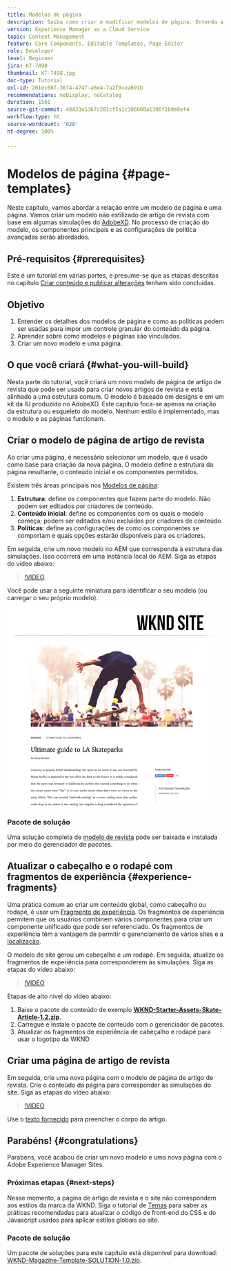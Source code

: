 ```yaml
---
title: Modelos de página
description: Saiba como criar e modificar modelos de página. Entenda a relação entre um modelo de página e uma página. Saiba como configurar as políticas de um modelo de página para permitir uma governança granular e consistência da marca no conteúdo.  Um modelo de artigo de revista bem estruturado será criado com base em uma simulação do Adobe XD.
version: Experience Manager as a Cloud Service
topic: Content Management
feature: Core Components, Editable Templates, Page Editor
role: Developer
level: Beginner
jira: KT-7498
thumbnail: KT-7498.jpg
doc-type: Tutorial
exl-id: 261ec68f-36f4-474f-a6e4-7a2f9cea691b
recommendations: noDisplay, noCatalog
duration: 1561
source-git-commit: 48433a5367c281cf5a1c106b08a1306f1b0e8ef4
workflow-type: ht
source-wordcount: '628'
ht-degree: 100%

---
```


# Modelos de página {#page-templates}

Neste capítulo, vamos abordar a relação entre um modelo de página e uma página. Vamos criar um modelo não estilizado de artigo de revista com base em algumas simulações do [AdobeXD](https://www.adobe.com/products/xd.html). No processo de criação do modelo, os componentes principais e as configurações de política avançadas serão abordados.

## Pré-requisitos {#prerequisites}

Este é um tutorial em várias partes, e presume-se que as etapas descritas no capítulo [Criar conteúdo e publicar alterações](./author-content-publish.md) tenham sido concluídas.

## Objetivo

1. Entender os detalhes dos modelos de página e como as políticas podem ser usadas para impor um controle granular do conteúdo da página.
1. Aprender sobre como modelos e páginas são vinculados.
1. Criar um novo modelo e uma página.

## O que você criará {#what-you-will-build}

Nesta parte do tutorial, você criará um novo modelo de página de artigo de revista que pode ser usado para criar novos artigos de revista e está alinhado a uma estrutura comum. O modelo é baseado em designs e em um kit da IU produzido no AdobeXD. Este capítulo foca-se apenas na criação da estrutura ou esqueleto do modelo. Nenhum estilo é implementado, mas o modelo e as páginas funcionam.

## Criar o modelo de página de artigo de revista

Ao criar uma página, é necessário selecionar um modelo, que é usado como base para criação da nova página. O modelo define a estrutura da página resultante, o conteúdo inicial e os componentes permitidos.

Existem três áreas principais nos [Modelos de página](https://experienceleague.adobe.com/docs/experience-manager-cloud-service/sites/authoring/features/templates.html?lang=pt-BR):

1. **Estrutura**: define os componentes que fazem parte do modelo. Não podem ser editados por criadores de conteúdo.
1. **Conteúdo inicial**: define os componentes com os quais o modelo começa; podem ser editados e/ou excluídos por criadores de conteúdo
1. **Políticas**: define as configurações de como os componentes se comportam e quais opções estarão disponíveis para os criadores.

Em seguida, crie um novo modelo no AEM que corresponda à estrutura das simulações. Isso ocorrerá em uma instância local do AEM. Siga as etapas do vídeo abaixo:

>[!VIDEO](https://video.tv.adobe.com/v/332915?quality=12&learn=on)

Você pode usar a seguinte miniatura para identificar o seu modelo (ou carregar o seu próprio modelo).

![Miniatura do modelo de página de artigo](./assets/page-templates/article-page-template-thumbnail.png)


### Pacote de solução

Uma solução completa de [modelo de revista](assets/page-templates/WKND-Magazine-Template-SOLUTION-1.1.zip) pode ser baixada e instalada por meio do gerenciador de pacotes.

## Atualizar o cabeçalho e o rodapé com fragmentos de experiência {#experience-fragments}

Uma prática comum ao criar um conteúdo global, como cabeçalho ou rodapé, é usar um [Fragmento de experiência](https://experienceleague.adobe.com/docs/experience-manager-learn/sites/experience-fragments/experience-fragments-feature-video-use.html?lang=pt-BR). Os fragmentos de experiência permitem que os usuários combinem vários componentes para criar um componente unificado que pode ser referenciado. Os fragmentos de experiência têm a vantagem de permitir o gerenciamento de vários sites e a [localização](https://experienceleague.adobe.com/docs/experience-manager-core-components/using/components/experience-fragment.html?lang=pt-BR#localized-site-structure).

O modelo de site gerou um cabeçalho e um rodapé. Em seguida, atualize os fragmentos de experiência para corresponderem às simulações. Siga as etapas do vídeo abaixo:

>[!VIDEO](https://video.tv.adobe.com/v/332916?quality=12&learn=on)

Etapas de alto nível do vídeo abaixo:

1. Baixe o pacote de conteúdo de exemplo **[WKND-Starter-Assets-Skate-Article-1.2.zip](assets/page-templates/WKND-Starter-Assets-Skate-Article-1.2.zip)**.
1. Carregue e instale o pacote de conteúdo com o gerenciador de pacotes.
1. Atualizar os fragmentos de experiência de cabeçalho e rodapé para usar o logotipo da WKND

## Criar uma página de artigo de revista

Em seguida, crie uma nova página com o modelo de página de artigo de revista. Crie o conteúdo da página para corresponder às simulações do site. Siga as etapas do vídeo abaixo:

>[!VIDEO](https://video.tv.adobe.com/v/332917?quality=12&learn=on)

Use o [texto fornecido](./assets/page-templates/la-skateparks-copy.txt) para preencher o corpo do artigo.

## Parabéns! {#congratulations}

Parabéns, você acabou de criar um novo modelo e uma nova página com o Adobe Experience Manager Sites.

### Próximas etapas {#next-steps}

Nesse momento, a página de artigo de revista e o site não correspondem aos estilos da marca da WKND. Siga o tutorial de [Temas](theming.md) para saber as práticas recomendadas para atualizar o código de front-end do CSS e do Javascript usados para aplicar estilos globais ao site.

### Pacote de solução

Um pacote de soluções para este capítulo está disponível para download: [WKND-Magazine-Template-SOLUTION-1.0.zip](assets/page-templates/WKND-Magazine-Template-SOLUTION-1.0.zip).
